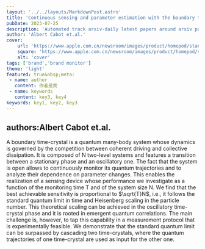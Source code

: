 ---layout: '../../layouts/MarkdownPost.astro'title: 'Continuous sensing and parameter estimation with the boundary time-crystal'pubDate: 2023-07-25description: 'Automated track arxiv-daily latest papers around arxiv paper daily template'author: 'Albert Cabot et.al.'cover:    url: 'https://www.apple.com.cn/newsroom/images/product/homepod/standard/Apple-HomePod-hero-230118_big.jpg.large_2x.jpg'    square: 'https://www.apple.com.cn/newsroom/images/product/homepod/standard/Apple-HomePod-hero-230118_big.jpg.large_2x.jpg'    alt: 'cover'tags: ['brand','brand monitor']theme: 'light'featured: true&nbsp;meta: - name: author   content: 作者是我 - name: keywords   content: key3, key4keywords: key1, key2, key3---## authors:Albert Cabot et.al. A boundary time-crystal is a quantum many-body system whose dynamics is governed by the competition between coherent driving and collective dissipation. It is composed of N two-level systems and features a transition between a stationary phase and an oscillatory one. The fact that the system is open allows to continuously monitor its quantum trajectories and to analyze their dependence on parameter changes. This enables the realization of a sensing device whose performance we investigate as a function of the monitoring time T and of the system size N. We find that the best achievable sensitivity is proportional to $\sqrt{T}N$, i.e., it follows the standard quantum limit in time and Heisenberg scaling in the particle number. This theoretical scaling can be achieved in the oscillatory time-crystal phase and it is rooted in emergent quantum correlations. The main challenge is, however, to tap this capability in a measurement protocol that is experimentally feasible. We demonstrate that the standard quantum limit can be surpassed by cascading two time-crystals, where the quantum trajectories of one time-crystal are used as input for the other one.
